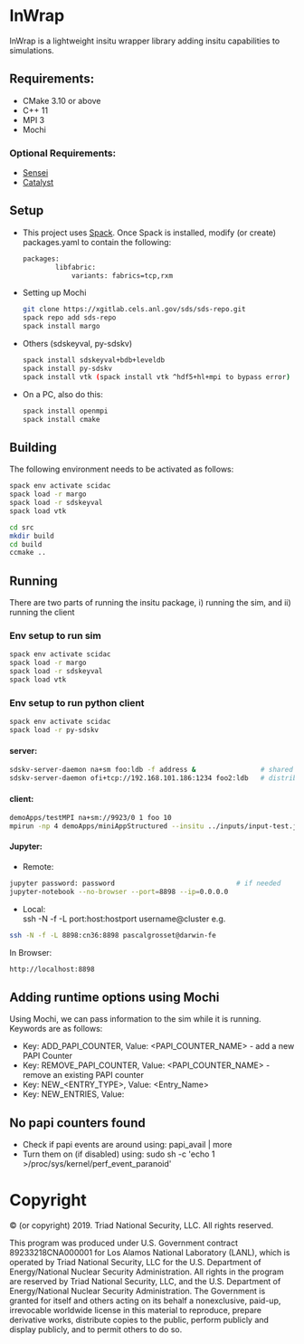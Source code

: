 # InWrap
InWrap is a lightweight insitu wrapper library adding insitu capabilities to simulations.

## Requirements:
 * CMake 3.10 or above
 * C++ 11
 * MPI 3
 * Mochi

### Optional Requirements:
 * [Sensei](https://github.com/Kitware/sensei)
 * [Catalyst](https://www.paraview.org/files/v5.5/Catalyst-v5.5.2-Base-Enable-Python-Essentials-Extras-Rendering-Base.tar.gz)


## Setup
 *  This project uses [Spack](https://spack.readthedocs.io/en/latest/). Once Spack is installed, modify (or create) packages.yaml to contain the following:
	~~~bash
	packages:
        	libfabric:
            	variants: fabrics=tcp,rxm
	~~~

 * Setting up Mochi
	~~~bash
	git clone https://xgitlab.cels.anl.gov/sds/sds-repo.git
	spack repo add sds-repo
	spack install margo
	~~~~

 * Others (sdskeyval, py-sdskv)
	~~~bash
	spack install sdskeyval+bdb+leveldb
	spack install py-sdskv
	spack install vtk (spack install vtk ^hdf5+hl+mpi to bypass error)
	~~~


 * On a PC, also do this:
	~~~bash
	spack install openmpi
	spack install cmake
	~~~


## Building
The following environment needs to be activated as follows:

~~~bash
spack env activate scidac
spack load -r margo
spack load -r sdskeyval
spack load vtk
~~~

~~~bash
cd src
mkdir build
cd build
ccmake ..
~~~


## Running
There are two parts of running the insitu package, i) running the sim, and ii) running the client

### Env setup to run sim
~~~bash
spack env activate scidac
spack load -r margo
spack load -r sdskeyval
spack load vtk
~~~

### Env setup to run python client
~~~bash
spack env activate scidac
spack load -r py-sdskv
~~~


#### server:
~~~bash
sdskv-server-daemon na+sm foo:ldb -f address &                # shared mem
sdskv-server-daemon ofi+tcp://192.168.101.186:1234 foo2:ldb   # distributed mem
~~~

#### client:
~~~bash
demoApps/testMPI na+sm://9923/0 1 foo 10                                    # shared mem
mpirun -np 4 demoApps/miniAppStructured --insitu ../inputs/input-test.json  # distributed mem
~~~


#### Jupyter:

* Remote:
~~~bash
jupyter password: password	                            # if needed
jupyter-notebook --no-browser --port=8898 --ip=0.0.0.0
~~~

* Local:  
ssh -N -f -L port:host:hostport username@cluster e.g.
~~~bash
ssh -N -f -L 8898:cn36:8898 pascalgrosset@darwin-fe
~~~

In Browser:
~~~bash
http://localhost:8898
~~~


## Adding runtime options using Mochi
Using Mochi, we can pass information to the sim while it is running. Keywords are as follows:
 * Key: ADD_PAPI_COUNTER, 	 Value: <PAPI_COUNTER_NAME> 	- add a new PAPI Counter
 * Key: REMOVE_PAPI_COUNTER, Value: <PAPI_COUNTER_NAME> 	- remove an existing PAPI counter
 * Key: NEW_<ENTRY_TYPE>,	 Value: <Entry_Name>
 * Key: NEW_ENTRIES,		 Value: 


## No papi counters found
 * Check if papi events are around using: papi_avail | more
 * Turn them on (if disabled) using: sudo sh -c 'echo 1 >/proc/sys/kernel/perf_event_paranoid'



# Copyright

© (or copyright) 2019. Triad National Security, LLC. All rights reserved.

This program was produced under U.S. Government contract 89233218CNA000001 for Los Alamos
National Laboratory (LANL), which is operated by Triad National Security, LLC for the U.S.
Department of Energy/National Nuclear Security Administration. All rights in the program are
reserved by Triad National Security, LLC, and the U.S. Department of Energy/National Nuclear
Security Administration. The Government is granted for itself and others acting on its behalf a
nonexclusive, paid-up, irrevocable worldwide license in this material to reproduce, prepare
derivative works, distribute copies to the public, perform publicly and display publicly, and to permit
others to do so.
